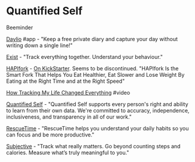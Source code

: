 # Quantified Self

Beeminder

[Daylio](https://daylio.webflow.io/) \#app - "Keep a free private diary and capture your day without writing down a single line!"

[Exist](https://exist.io/) - "Track everything together. Understand your behaviour."

[HAPIfork](https://www.hapilabs.com/product/hapifork) - [On KickStarter](https://www.kickstarter.com/projects/1273668931/hapifork-the-smart-fork-that-tracks-your-eating-ha-0/description). Seems to be discontinued. "HAPIfork Is the Smart Fork That Helps You Eat Healthier, Eat Slower and Lose Weight By Eating at the Right Time and at the Right Speed"

[How Tracking My Life Changed Everything](https://www.youtube.com/watch?v=0tnX81N6Ris) \#video

[Quantified Self](https://quantifiedself.com/) - "Quantified Self supports every person's right and ability to learn from their own data. We're committed to accuracy, independence, inclusiveness, and transparency in all of our work."

[RescueTime](https://www.rescuetime.com/) - "RescueTime helps you understand your daily habits so you can focus and be more productive."

[Subjective](https://www.subjective.app/) - "Track what really matters. Go beyond counting steps and calories. Measure what’s truly meaningful to you."

